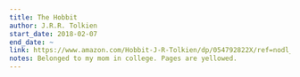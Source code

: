 ```yaml
---
title: The Hobbit
author: J.R.R. Tolkien
start_date: 2018-02-07
end_date: ~
link: https://www.amazon.com/Hobbit-J-R-Tolkien/dp/054792822X/ref=nodl_
notes: Belonged to my mom in college. Pages are yellowed.
---
```

